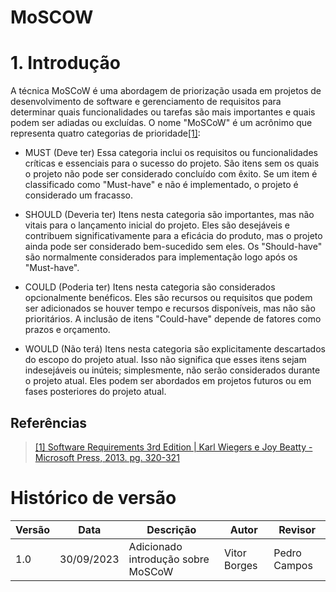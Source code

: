# MoSCOW

# 1. Introdução
A técnica MoSCoW é uma abordagem de priorização usada em projetos de desenvolvimento de software e gerenciamento de requisitos para determinar quais funcionalidades ou tarefas são mais importantes e quais podem ser adiadas ou excluídas. O nome "MoSCoW" é um acrônimo que representa quatro categorias de prioridade<a id="TEC1" href="#QT1">[1]</a>:

* MUST (Deve ter)
Essa categoria inclui os requisitos ou funcionalidades críticas e essenciais para o sucesso do projeto. São itens sem os quais o projeto não pode ser considerado concluído com êxito. Se um item é classificado como "Must-have" e não é implementado, o projeto é considerado um fracasso.

* SHOULD (Deveria ter)
Itens nesta categoria são importantes, mas não vitais para o lançamento inicial do projeto. Eles são desejáveis e contribuem significativamente para a eficácia do produto, mas o projeto ainda pode ser considerado bem-sucedido sem eles. Os "Should-have" são normalmente considerados para implementação logo após os "Must-have".

* COULD (Poderia ter)
Itens nesta categoria são considerados opcionalmente benéficos. Eles são recursos ou requisitos que podem ser adicionados se houver tempo e recursos disponíveis, mas não são prioritários. A inclusão de itens "Could-have" depende de fatores como prazos e orçamento.

* WOULD (Não terá)
Itens nesta categoria são explicitamente descartados do escopo do projeto atual. Isso não significa que esses itens sejam indesejáveis ou inúteis; simplesmente, não serão considerados durante o projeto atual. Eles podem ser abordados em projetos futuros ou em fases posteriores do projeto atual.


## Referências
> <a id="QT1" href="#anchor_1">[1] Software Requirements 3rd Edition | Karl Wiegers e Joy Beatty - Microsoft Press, 2013. pg. 320-321</a>

# Histórico de versão

| Versão | Data       | Descrição            | Autor              | Revisor             |
| ------ | ---------- | -------------------- | ------------------ | ------------------- |
| 1.0    | 30/09/2023 | Adicionado introdução sobre MoSCoW | Vitor Borges | Pedro Campos |